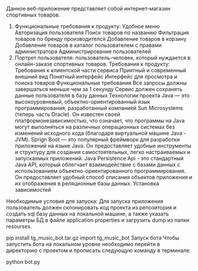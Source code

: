 Данное веб-приложение представляет собой интернет-магазин спортивных товаров.
1) Функциональные требования к продукту:
     Удобное меню
     Авторизация пользователя
     Поиск товаров по названию
     Фильтрация товаров по бренду производителся
     Добавление товаров в корзину
     Добавление товаров в каталог пользователем с правами администратора
     Администрирование пользователей
2) Портрет пользователя: пользователь-человек, который нуждается в онлайн-заказе спортивных товаров.
Требования к продукту:
  Требования к клиентской части сервиса
    Приятный и современный внешний вид
    Понятный интерфейс
    Интерфейс для просмотра и поиска товаров
Функциональные требования
  Все запросы должны завершаться меньше чем за 1 секунду
  Сервис должен сохранять данные пользователя в базу данных
Технологии проекта
  Java — это высокоуровневый, объектно-ориентированный язык программирования, разработанный компанией Sun Microsystems (теперь часть Oracle). Он известен   своей платформонезависимостью, что означает, что программы на Java могут выполняться на различных операционных системах без изменений исходного кода (благодаря виртуальной машине Java - JVM).
  Sprign Boot — это популярный фреймворк для разработки приложений на языке Java. Он предоставляет удобные инструменты и структуру для создания самостоятельных, легко настраиваемых и запускаемых приложений. 
  Java Persistence Api - это стандартный Java API, который облегчает взаимодействие с базами данных с использованием объектно-ориентированного программирования. Он предоставляет удобный способ описания объектов приложения и их отображения в реляционные базы данных. 
Установка зависимостей

Необходимые условия для запуска:
  Для запуска приложения пользователь должен склонировать код проекта из репозитория и создать sql базу данных на локальной машине, а также указать параметры БД в файле application.properties и загрузить dump из папки resourses.

pip install tg_music_bot.tar.gz
import tg_music_bot
Запуск бота
Чтобы запустить бота на локальном уровне необходимо перейти в директорию с проектом и прописать следующую команду в терминале:

python bot.py
